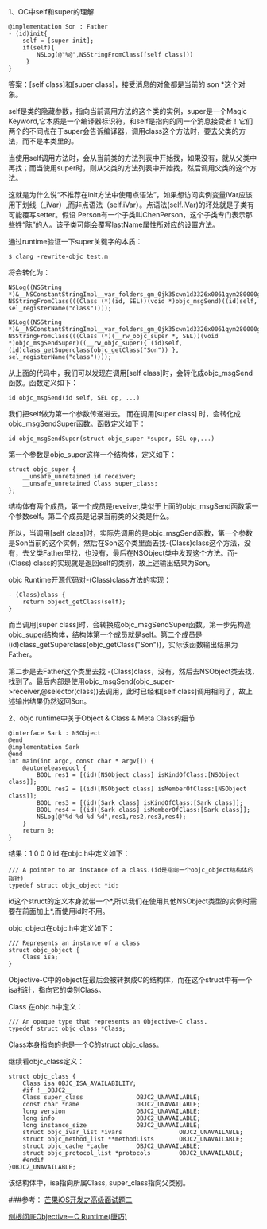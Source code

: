 1、OC中self和super的理解

	@implementation Son : Father
	- (id)init{
  		self = [super init];
  		if(self){
  	  		NSLog(@"%@",NSStringFromClass([self class]))
 		 }
	}
	
答案：[self class]和[super class]，接受消息的对象都是当前的 son *这个对象。
	
self是类的隐藏参数，指向当前调用方法的这个类的实例，super是一个Magic Keyword,它本质是一个编译器标识符，和self是指向的同一个消息接受者！它们两个的不同点在于super会告诉编译器，调用class这个方法时，要去父类的方法，而不是本类里的。

当使用self调用方法时，会从当前类的方法列表中开始找，如果没有，就从父类中再找；而当使用super时，则从父类的方法列表中开始找，然后调用父类的这个方法。

这就是为什么说“不推荐在init方法中使用点语法”，如果想访问实例变量iVar应该用下划线（_iVar）,而非点语法（self.iVar）。点语法(self.iVar)的坏处就是子类有可能覆写setter。假设 Person有一个子类叫ChenPerson，这个子类专门表示那些姓“陈”的人。该子类可能会覆写lastName属性所对应的设置方法。

通过runtime验证一下super关键字的本质：

	$ clang -rewrite-objc test.m

将会转化为：

	NSLog((NSString *)&__NSConstantStringImpl__var_folders_gm_0jk35cwn1d3326x0061qym280000gn_T_main_a5cecc_mi_0, NSStringFromClass(((Class (*)(id, SEL))(void *)objc_msgSend)((id)self, sel_registerName("class")))); 
	
	NSLog((NSString *)&__NSConstantStringImpl__var_folders_gm_0jk35cwn1d3326x0061qym280000gn_T_main_a5cecc_mi_1, NSStringFromClass(((Class (*)(__rw_objc_super *, SEL))(void *)objc_msgSendSuper)((__rw_objc_super){ (id)self, (id)class_getSuperclass(objc_getClass("Son")) }, sel_registerName("class")))); 
	
从上面的代码中，我们可以发现在调用[self class]时，会转化成objc_msgSend函数。函数定义如下：

	id objc_msgSend(id self, SEL op, ...)
我们把self做为第一个参数传递进去。
而在调用[super class] 时，会转化成objc_msgSendSuper函数。函数定义如下：

	id objc_msgSendSuper(struct objc_super *super, SEL op,...)
第一个参数是objc_super这样一个结构体，定义如下：

	struct objc_super {
		__unsafe_unretained id receiver;
		__unsafe_unretained Class super_class;
	};
	
结构体有两个成员，第一个成员是reveiver,类似于上面的objc_msgSend函数第一个参数self。第二个成员是记录当前类的父类是什么。

所以，当调用[self class]时，实际先调用的是objc_msgSend函数，第一个参数是Son当前的这个实例，然后在Son这个类里面去找-(Class)class这个方法，没有，去父类Father里找，也没有，最后在NSObject类中发现这个方法。而-(Class) class的实现就是返回self的类别，故上述输出结果为Son。

objc Runtime开源代码对-(Class)class方法的实现：

	- (Class)class {
		return object_getClass(self);
	}
而当调用[super class]时，会转换成objc_msgSendSuper函数。第一步先构造objc_super结构体，结构体第一个成员就是self。第二个成员是(id)class_getSuperclass(objc_getClass("Son"))，实际该函数输出结果为Father。

第二步是去Father这个类里去找 -(Class)class，没有，然后去NSObject类去找，找到了。最后内部是使用objc_msgSend(objc_super->receiver,@selector(class))去调用，此时已经和[self class]调用相同了，故上述输出结果仍然返回Son。

2、objc runtime中关于Object & Class & Meta Class的细节

	@interface Sark : NSObject
	@end
	@implementation Sark
	@end
	int main(int argc, const char * argv[]) {
		@autoreleasepool {
			BOOL res1 = [(id)[NSObject class] isKindOfClass:[NSObject class]];
			BOOL res2 = [(id)[NSObject class] isMemberOfClass:[NSObject class]];
			BOOL res3 = [(id)[Sark class] isKindOfClass:[Sark class]];
			BOOL res4 = [(id)[Sark class] isMemberOfClass:[Sark class]];
			NSLog(@"%d %d %d %d",res1,res2,res3,res4);
		}
		return 0;
	}
	
结果：1 0 0 0
id 在objc.h中定义如下：

	/// A pointer to an instance of a class.(id是指向一个objc_object结构体的指针)
	typedef struct objc_object *id;

id这个struct的定义本身就带一个\*,所以我们在使用其他NSObject类型的实例时需要在前面加上\*,而使用id时不用。

objc_object在objc.h中定义如下：

	/// Represents an instance of a class
	struct objc_object {
		Class isa;
	}
	
Objective-C中的object在最后会被转换成C的结构体，而在这个struct中有一个isa指针，指向它的类别Class。

Class 在objc.h中定义：

	/// An opaque type that represents an Objective-C class.
	typedef struct objc_class *Class;
Class本身指向的也是一个C的struct objc_class。

继续看objc_class定义：

	struct objc_class {
		Class isa OBJC_ISA_AVAILABILITY;
		#if !__OBJC2__
		Class super_class				OBJC2_UNAVAILABLE;
		const char *name				OBJC2_UNAVAILABLE;
		long version					OBJC2_UNAVAILABLE;
		long info						OBJC2_UNAVAILABLE;
		long instance_size				OBJC2_UNAVAILABLE;
		struct objc_ivar_list *ivars				OBJC2_UNAVAILABLE;
		struct objc_method_list **methodLists		OBJC2_UNAVAILABLE;
		struct objc_cache *cache		OBJC2_UNAVAILABLE;
		struct objc_protocol_list *protocols		OBJC2_UNAVAILABLE;
		#endif
	}OBJC2_UNAVAILABLE;
	
该结构体中，isa指向所属Class, super_class指向父类别。
	
###参考：
[芒果iOS开发之高级面试题二
](https://blog.csdn.net/crazyzhang1990/article/details/50405627)

[刨根问底Objective－C Runtime(唐巧)
](https://blog.csdn.net/shznt/article/details/50481819)

 


